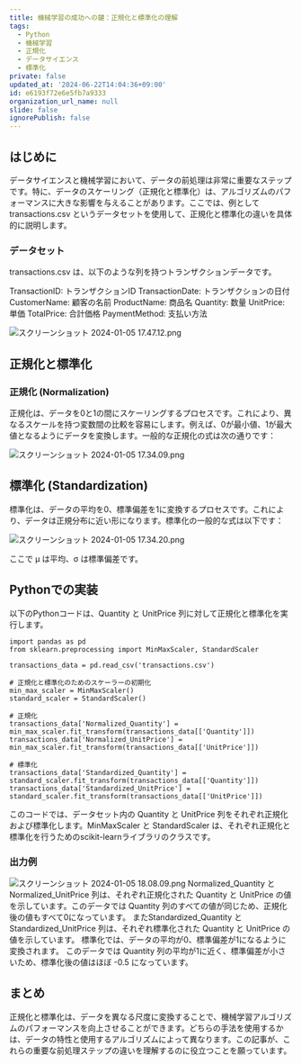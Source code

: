 ```yaml
---
title: 機械学習の成功への鍵：正規化と標準化の理解
tags:
  - Python
  - 機械学習
  - 正規化
  - データサイエンス
  - 標準化
private: false
updated_at: '2024-06-22T14:04:36+09:00'
id: e6193f72e6e5fb7a9333
organization_url_name: null
slide: false
ignorePublish: false
---
```

## はじめに
データサイエンスと機械学習において、データの前処理は非常に重要なステップです。特に、データのスケーリング（正規化と標準化）は、アルゴリズムのパフォーマンスに大きな影響を与えることがあります。ここでは、例としてtransactions.csv というデータセットを使用して、正規化と標準化の違いを具体的に説明します。

### データセット
transactions.csv は、以下のような列を持つトランザクションデータです。

TransactionID: トランザクションID
TransactionDate: トランザクションの日付
CustomerName: 顧客の名前
ProductName: 商品名
Quantity: 数量
UnitPrice: 単価
TotalPrice: 合計価格
PaymentMethod: 支払い方法

![スクリーンショット 2024-01-05 17.47.12.png](https://qiita-image-store.s3.ap-northeast-1.amazonaws.com/0/3364428/e515cb9b-bf1c-a3f3-9303-3872e3adb3e3.png)

## 正規化と標準化
### 正規化 (Normalization)
正規化は、データを0と1の間にスケーリングするプロセスです。これにより、異なるスケールを持つ変数間の比較を容易にします。例えば、0が最小値、1が最大値となるようにデータを変換します。一般的な正規化の式は次の通りです：

![スクリーンショット 2024-01-05 17.34.09.png](https://qiita-image-store.s3.ap-northeast-1.amazonaws.com/0/3364428/4c544acb-8531-5bb8-b305-be14204fe6ec.png)

## 標準化 (Standardization)
標準化は、データの平均を0、標準偏差を1に変換するプロセスです。これにより、データは正規分布に近い形になります。標準化の一般的な式は以下です：

![スクリーンショット 2024-01-05 17.34.20.png](https://qiita-image-store.s3.ap-northeast-1.amazonaws.com/0/3364428/726415f1-df90-a51d-e17f-4f1aa934c4db.png)

ここで μ は平均、σ は標準偏差です。
## Pythonでの実装
以下のPythonコードは、Quantity と UnitPrice 列に対して正規化と標準化を実行します。
```
import pandas as pd
from sklearn.preprocessing import MinMaxScaler, StandardScaler

transactions_data = pd.read_csv('transactions.csv')

# 正規化と標準化のためのスケーラーの初期化
min_max_scaler = MinMaxScaler()
standard_scaler = StandardScaler()

# 正規化
transactions_data['Normalized_Quantity'] = min_max_scaler.fit_transform(transactions_data[['Quantity']])
transactions_data['Normalized_UnitPrice'] = min_max_scaler.fit_transform(transactions_data[['UnitPrice']])

# 標準化
transactions_data['Standardized_Quantity'] = standard_scaler.fit_transform(transactions_data[['Quantity']])
transactions_data['Standardized_UnitPrice'] = standard_scaler.fit_transform(transactions_data[['UnitPrice']])
```
このコードでは、データセット内の Quantity と UnitPrice 列をそれぞれ正規化および標準化します。MinMaxScaler と StandardScaler は、それぞれ正規化と標準化を行うためのscikit-learnライブラリのクラスです。
### 出力例
![スクリーンショット 2024-01-05 18.08.09.png](https://qiita-image-store.s3.ap-northeast-1.amazonaws.com/0/3364428/31806f9f-543b-0d28-8111-4049114371ef.png)
Normalized_Quantity と Normalized_UnitPrice 列は、それぞれ正規化された Quantity と UnitPrice の値を示しています。このデータでは Quantity 列のすべての値が同じため、正規化後の値もすべて0になっています。
またStandardized_Quantity とStandardized_UnitPrice 列は、それぞれ標準化された Quantity と UnitPrice の値を示しています。
標準化では、データの平均が0、標準偏差が1になるように変換されます。
このデータでは Quantity 列の平均が1に近く、標準偏差が小さいため、標準化後の値はほぼ -0.5 になっています。

## まとめ
正規化と標準化は、データを異なる尺度に変換することで、機械学習アルゴリズムのパフォーマンスを向上させることができます。どちらの手法を使用するかは、データの特性と使用するアルゴリズムによって異なります。この記事が、これらの重要な前処理ステップの違いを理解するのに役立つことを願っています。
